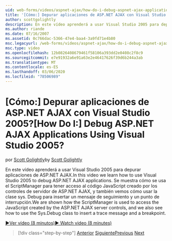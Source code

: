 ```yaml
---
uid: web-forms/videos/aspnet-ajax/how-do-i-debug-aspnet-ajax-applications-using-visual-studio-2005
title: '[Cómo:] Depurar aplicaciones de ASP.NET AJAX con Visual Studio 2005? | Microsoft Docs'
author: scottgolightly
description: En este vídeo aprenderá a usar Visual Studio 2005 para depurar aplicaciones de ASP.NET AJAX. Se muestra cómo se usa el ScriptManager para tener acceso al código JavaScript...
ms.author: riande
ms.date: 07/16/2007
ms.assetid: 0c766dac-5366-47e4-baa4-3a9fd71e4b80
msc.legacyurl: /web-forms/videos/aspnet-ajax/how-do-i-debug-aspnet-ajax-applications-using-visual-studio-2005
msc.type: video
ms.openlocfilehash: 12b0826408679461f58106a393dd2e0408c2f8c9
ms.sourcegitcommit: e7e91932a6e91a63e2e46417626f39d6b244a3ab
ms.translationtype: MT
ms.contentlocale: es-ES
ms.lasthandoff: 03/06/2020
ms.locfileid: "78506989"
---
```

# <a name="how-do-i-debug-aspnet-ajax-applications-using-visual-studio-2005"></a><span data-ttu-id="778eb-105">[Cómo:] Depurar aplicaciones de ASP.NET AJAX con Visual Studio 2005?</span><span class="sxs-lookup"><span data-stu-id="778eb-105">[How Do I:] Debug ASP.NET AJAX Applications Using Visual Studio 2005?</span></span>

<span data-ttu-id="778eb-106">por [Scott Golightly](https://github.com/scottgolightly)</span><span class="sxs-lookup"><span data-stu-id="778eb-106">by [Scott Golightly](https://github.com/scottgolightly)</span></span>

<span data-ttu-id="778eb-107">En este vídeo aprenderá a usar Visual Studio 2005 para depurar aplicaciones de ASP.NET AJAX.</span><span class="sxs-lookup"><span data-stu-id="778eb-107">In this video we learn how to use Visual Studio 2005 to debug ASP.NET AJAX applications.</span></span> <span data-ttu-id="778eb-108">Se muestra cómo se usa el ScriptManager para tener acceso al código JavaScript creado por los controles de servidor de ASP.NET AJAX, y también vemos cómo usar la clase sys. Debug para insertar un mensaje de seguimiento y un punto de interrupción.</span><span class="sxs-lookup"><span data-stu-id="778eb-108">We are shown how the ScriptManager is used to access the JavaScript created by the ASP.NET AJAX server controls, and we also see how to use the Sys.Debug class to insert a trace message and a breakpoint.</span></span>

[<span data-ttu-id="778eb-109">&#9654;Ver vídeo (8 minutos)</span><span class="sxs-lookup"><span data-stu-id="778eb-109">&#9654; Watch video (8 minutes)</span></span>](https://channel9.msdn.com/Blogs/ASP-NET-Site-Videos/how-do-i-debug-aspnet-ajax-applications-using-visual-studio-2005)

> [!div class="step-by-step"]
> <span data-ttu-id="778eb-110">[Anterior](how-do-i-use-the-aspnet-ajax-profile-services.md)
> [Siguiente](how-do-i-build-a-custom-aspnet-ajax-server-control.md)</span><span class="sxs-lookup"><span data-stu-id="778eb-110">[Previous](how-do-i-use-the-aspnet-ajax-profile-services.md)
[Next](how-do-i-build-a-custom-aspnet-ajax-server-control.md)</span></span>
